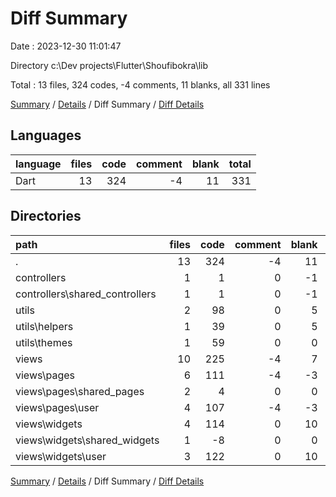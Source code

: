 # Diff Summary

Date : 2023-12-30 11:01:47

Directory c:\\Dev projects\\Flutter\\Shoufibokra\\lib

Total : 13 files,  324 codes, -4 comments, 11 blanks, all 331 lines

[Summary](results.md) / [Details](details.md) / Diff Summary / [Diff Details](diff-details.md)

## Languages
| language | files | code | comment | blank | total |
| :--- | ---: | ---: | ---: | ---: | ---: |
| Dart | 13 | 324 | -4 | 11 | 331 |

## Directories
| path | files | code | comment | blank | total |
| :--- | ---: | ---: | ---: | ---: | ---: |
| . | 13 | 324 | -4 | 11 | 331 |
| controllers | 1 | 1 | 0 | -1 | 0 |
| controllers\\shared_controllers | 1 | 1 | 0 | -1 | 0 |
| utils | 2 | 98 | 0 | 5 | 103 |
| utils\\helpers | 1 | 39 | 0 | 5 | 44 |
| utils\\themes | 1 | 59 | 0 | 0 | 59 |
| views | 10 | 225 | -4 | 7 | 228 |
| views\\pages | 6 | 111 | -4 | -3 | 104 |
| views\\pages\\shared_pages | 2 | 4 | 0 | 0 | 4 |
| views\\pages\\user | 4 | 107 | -4 | -3 | 100 |
| views\\widgets | 4 | 114 | 0 | 10 | 124 |
| views\\widgets\\shared_widgets | 1 | -8 | 0 | 0 | -8 |
| views\\widgets\\user | 3 | 122 | 0 | 10 | 132 |

[Summary](results.md) / [Details](details.md) / Diff Summary / [Diff Details](diff-details.md)